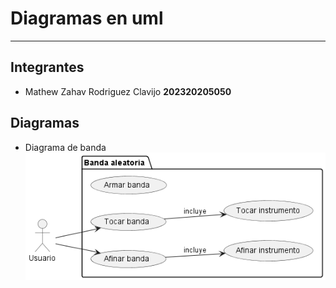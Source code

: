 Diagramas en uml 
================
----------------
## Integrantes
- Mathew Zahav Rodriguez Clavijo __202320205050__
## Diagramas
- Diagrama de banda 
![cosa de la banda ](out/caso_banda/caso_banda.png)